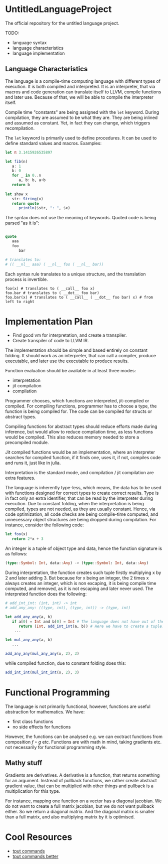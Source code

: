 # UntitledLanguageProject
The official repository for the untitled language project.

TODO:
* language syntax
* language characteristics
* language implementation

## Language Characteristics

The language is a compile-time computing language with different types of execution.
It is both compiled and interpreted. It is an interpreter, that via macros and code
generation can translate itself to LLVM, compile functions and later use. Because of
that, we will be able to compile the interpreter itself. 

Compile time "constants" are being assigned with the `let` keyword. During compilation, 
they are assumed to be what they are. They are being inlined and assumed as constant. Yet, 
in fact they can change, which triggers recompilation.

The `let` keyword is primarily used to define procedures. It can be used to define standard
values and macros. Examples:

```julia
let π 3.1415926535897

let fib(n)
   a: 1
   b: 0
   for _ in 0..n
      a, b: b, a+b
   return b
            
let show x
   str: String(x)
   return quote
      println($str, ": ", $x)

```

The syntax does not use the meaning of keywords. Quoted code is being parsed "as it is":

```julia

quote 
   aaa
   foo
      bar 

# translates to:
# (( __nl__ aaa) ( __nl__ foo ( __nl__ bar))

```

Each syntax rule translates to a unique structure, and the translation process is invertible.

```
foo(x) # translates to ( __call__ foo x)
foo.bar # translates to ( __dot__ foo bar)
foo.bar(x) # translates to ( __call__ ( __dot__ foo bar) x) # from left to right
```

# Implementation Plan

* Find good vm for interpretation, and create a transpiler.
* Create transpiler of code to LLVM IR.

The implementation should be simple and based entirely on constant folding.
It should work as an interpreter, that can call a compiler, produce executable, 
and later use the executable to produce results. 

Function evaluation should be available in at least three modes:
* interpretation
* jit compilation
* compilation

Programmer chooses, which functions are interpreted, jit-compiled or compiled. 
For compiling functions, programmer has to choose a type, the function is being compiled for.
The code can be compiled for structs or abstract types.

Compiling functions for abstract types should reduce efforts made during inference, but 
would allow to reduce compilation time, as less functions would be compiled. This also reduces
memory needed to store a precompiled module.

Jit compiled functions would be an implementation, where an interpreter searches for compiled 
function, if it finds one, uses it, if not, compiles code and runs it, just like in julia.

Interpretation is the standard mode, and compilation / jit compilation are extra features.

The language is inherently type-less, which means, the data has to be used with functions designed
for correct types to create correct results. Type is in fact only an extra identifier, that can be
read by the interpreter during execution. Due to constant folding, when the interpretation is being 
compiled, types are not needed, as they are usually constant. Hence, via code optimization, all code checks
are being compile-time computed, and unnecessary object structures are being dropped during compilation.
For instance, consider the following code:

```julia
let foo(x)
   return 2*x + 3 
```
An integer is a tuple of object type and data, hence the function signature is as follows:
```julia
(type::Symbol: Int, data::Any) -> (type::Symbol: Int, data::Any)
```
During interpretation, the function creates such tuple firstly multiplying x by 2 and later adding 3. 
But because for x being an integer, the 2 times x always creates an integer, which is non excaping,
it is being compile time computed, and removed, as it is not escaping and later never used. The interpreted function does the following:
```julia
# add_int_int: (int, int) -> int
# add_any_any: ((type, int), (type, int)) -> (type, int)

let add_any_any(a, b)
   if a[0] = Int and b[0] = Int # The language does not have out of the box polymorphism.
      return (Int, add_int_int(a, b)) # Here we have to create a tuple! 
    ...

let mul_any_any(a, b)
   ... 

add_any_any(mul_any_any(x, 2), 3)
```
while compiled function, due to constant folding does this:
```julia
add_int_int(mul_int_int(x, 2), 3)
```

# Functional Programming

The language is not primarily functional, however, functions are useful abstraction for mathematics.
We have:
* first class functions
* no side effects for functions

However, the functions can be analysed e.g. we can exctract functions from composition $f \circ g$ etc.
Functions are with math in mind, taking gradients etc. not necessarily for functional programming style.

## Mathy stuff

Gradients are derivatives. A derivative is a function, that returns something for an argument. Instread of
pullback functions, we rather create abstract gradient value, that can be multiplied with other things and
pullback is a multiplication for this type.

For instance, mapping one function on a vector has a diagonal jacobian. We do not want to create a full matrix
jacobian, but we do not want pullback either. So we return a diagonal matrix. And the diagonal matrix is 
smaller than a full matrix, and also multiplying matrix by it is optimised.

# Cool Resources

* [tput commands](https://tldp.org/HOWTO/Bash-Prompt-HOWTO/x405.html)
* [tput commands better](https://www.gnu.org/software/termutils/manual/termutils-2.0/html_chapter/tput_1.html)
